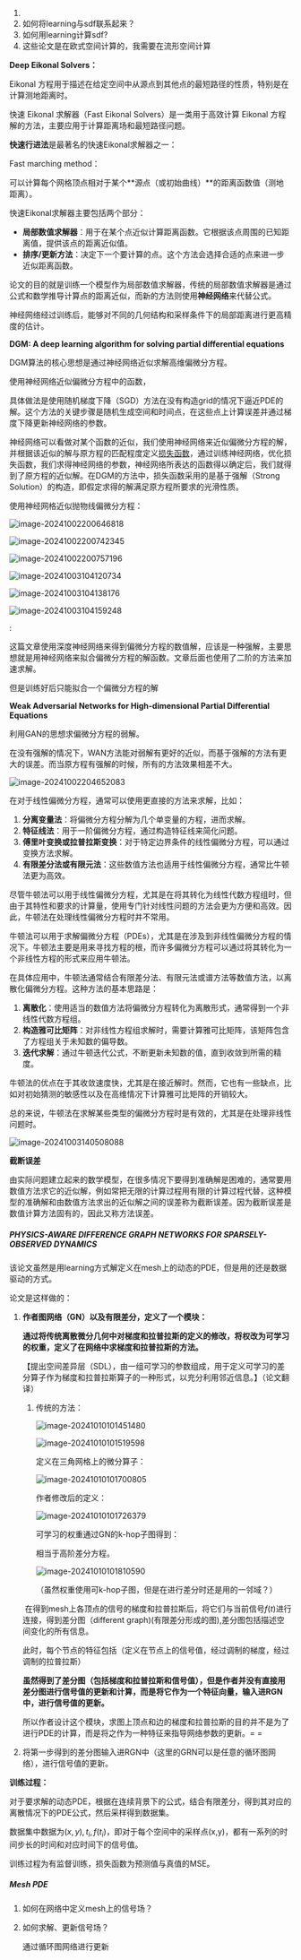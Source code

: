 1. 
2. 如何将learning与sdf联系起来？
3. 如何用learning计算sdf?
4. 这些论文是在欧式空间计算的，我需要在流形空间计算



**Deep Eikonal Solvers：**

Eikonal 方程用于描述在给定空间中从源点到其他点的最短路径的性质，特别是在计算测地距离时。

快速 Eikonal 求解器（Fast Eikonal Solvers）是一类用于高效计算 Eikonal 方程解的方法，主要应用于计算距离场和最短路径问题。

**快速行进法**是最著名的快速Eikonal求解器之一：

Fast marching method：

可以计算每个网格顶点相对于某个**源点（或初始曲线）**的距离函数值（测地距离）。

快速Eikonal求解器主要包括两个部分：

- **局部数值求解器**：用于在某个点近似计算距离函数。它根据该点周围的已知距离值，提供该点的距离近似值。
- **排序/更新方法**：决定下一个要计算的点。这个方法会选择合适的点来进一步近似距离函数。



论文的目的就是训练一个模型作为局部数值求解器，传统的局部数值求解器是通过公式和数学推导计算点的距离近似，而新的方法则使用**神经网络**来代替公式。

神经网络经过训练后，能够对不同的几何结构和采样条件下的局部距离进行更高精度的估计。





**DGM: A deep learning algorithm for solving partial differential equations**

DGM算法的核心思想是通过神经网络近似求解高维偏微分方程。

使用神经网络近似偏微分方程中的函数，

具体做法是使用随机梯度下降（SGD）方法在没有构造grid的情况下逼近PDE的解。这个方法的关键步骤是随机生成空间和时间点，在这些点上计算误差并通过梯度下降更新神经网络的参数。

神经网络可以看做对某个函数的近似，我们使用神经网络来近似偏微分方程的解，并根据该近似的解与原方程的匹配程度定义[损失函数](https://zhida.zhihu.com/search?content_id=170428981&content_type=Article&match_order=1&q=损失函数&zhida_source=entity)，通过训练神经网络，优化损失函数，我们求得神经网络的参数，神经网络所表达的函数得以确定后，我们就得到了原方程的近似解。在DGM的方法中，损失函数采用的是基于强解（Strong Solution）的构造，即假定求得的解满足原方程所要求的光滑性质。

使用神经网格近似抛物线偏微分方程：

![image-20241002200646818](https://raw.githubusercontent.com/poinne/md-pic/main/image-20241002200646818.png)

![image-20241002200742345](https://raw.githubusercontent.com/poinne/md-pic/main/image-20241003104138176.png)

![image-20241002200757196](https://raw.githubusercontent.com/poinne/md-pic/main/image-20241002200742345.png)

![image-20241003104120734](https://raw.githubusercontent.com/poinne/md-pic/main/image-20241003104159248.png)

![image-20241003104138176](https://raw.githubusercontent.com/poinne/md-pic/main/image-20241002200757196.png)

![image-20241003104159248](https://raw.githubusercontent.com/poinne/md-pic/main/image-20241002204652083.png)





:

这篇文章使用深度神经网络来得到偏微分方程的数值解，应该是一种强解，主要思想就是用神经网络来拟合偏微分方程的解函数。文章后面也使用了二阶的方法来加速求解。

但是训练好后只能拟合一个偏微分方程的解



**Weak Adversarial Networks for High-dimensional Partial Differential Equations**

利用GAN的思想求偏微分方程的弱解。

在没有强解的情况下，WAN方法能对弱解有更好的近似，而基于强解的方法有更大的误差。而当原方程有强解的时候，所有的方法效果相差不大。





![image-20241002204652083](https://raw.githubusercontent.com/poinne/md-pic/main/image-20241003140508088.png)



在对于线性偏微分方程，通常可以使用更直接的方法来求解，比如：

1. **分离变量法**：将偏微分方程分解为几个单变量的方程，进而求解。
2. **特征线法**：用于一阶偏微分方程，通过构造特征线来简化问题。
3. **傅里叶变换或拉普拉斯变换**：对于特定边界条件的线性偏微分方程，可以通过变换方法求解。
4. **有限差分法或有限元法**：这些数值方法也适用于线性偏微分方程，通常比牛顿法更为高效。

尽管牛顿法可以用于线性偏微分方程，尤其是在将其转化为线性代数方程组时，但由于其特性和要求的计算量，使用专门针对线性问题的方法会更为方便和高效。因此，牛顿法在处理线性偏微分方程时并不常用。

牛顿法可以用于求解偏微分方程（PDEs），尤其是在涉及到非线性偏微分方程的情况下。牛顿法主要是用来寻找方程的根，而许多偏微分方程可以通过将其转化为一个非线性方程的形式来应用牛顿法。

在具体应用中，牛顿法通常结合有限差分法、有限元法或谱方法等数值方法，以离散化偏微分方程。这种方法的基本思路是：

1. **离散化**：使用适当的数值方法将偏微分方程转化为离散形式，通常得到一个非线性代数方程组。
2. **构造雅可比矩阵**：对非线性方程组求解时，需要计算雅可比矩阵，该矩阵包含了方程组关于未知数的偏导数。
3. **迭代求解**：通过牛顿迭代公式，不断更新未知数的值，直到收敛到所需的精度。

牛顿法的优点在于其收敛速度快，尤其是在接近解时。然而，它也有一些缺点，比如对初始猜测的敏感性以及在高维情况下计算雅可比矩阵的开销较大。

总的来说，牛顿法在求解某些类型的偏微分方程时是有效的，尤其是在处理非线性问题时。

![image-20241003140508088](https://raw.githubusercontent.com/poinne/md-pic/main/image-20241010101700805.png)





**截断误差**



由实际问题建立起来的数学模型，在很多情况下要得到准确解是困难的，通常要用数值方法求它的近似解，例如常把无限的计算过程用有限的计算过程代替，这种模型的准确解和由数值方法求出的近似解之间的误差称为截断误差。因为截断误差是数值计算方法固有的，因此又称方法误差。





##### PHYSICS-AWARE DIFFERENCE GRAPH NETWORKS FOR SPARSELY-OBSERVED DYNAMICS

该论文虽然是用learning方式解定义在mesh上的动态的PDE，但是用的还是数据驱动的方式。

论文是这样做的：

1. **作者图网络（GN）以及有限差分，定义了一个模块：**

   **通过将传统离散微分几何中对梯度和拉普拉斯的定义的修改，将权改为可学习的权重，定义了在网络中求梯度和拉普拉斯的方法。**

   【提出空间差异层（SDL），由一组可学习的参数组成，用于定义可学习的差分算子作为梯度和拉普拉斯算子的一种形式，以充分利用邻近信息。】（论文翻译）

   1. 传统的方法：

      ![image-20241010101451480](https://raw.githubusercontent.com/poinne/md-pic/main/image-20241010101519598.png)

      ![image-20241010101519598](https://raw.githubusercontent.com/poinne/md-pic/main/image-20241003104120734.png)

      定义在三角网格上的微分算子：

      ![image-20241010101700805](https://raw.githubusercontent.com/poinne/md-pic/main/image-20241010101810590.png)

      

      作者修改后的定义：

      ![image-20241010101726379](https://raw.githubusercontent.com/poinne/md-pic/main/image-20241010101451480.png)

      

      可学习的权重通过GN的k-hop子图得到：

      相当于高阶差分方程。

      ![image-20241010101810590](https://raw.githubusercontent.com/poinne/md-pic/main/image-20241010101726379.png)

      （虽然权重使用可k-hop子图，但是在进行差分时还是用的一邻域？）

   ​	在得到mesh上各顶点的信号的梯度和拉普拉斯后，将它们与当前信号$f(t)$进行连接，得到差分图（different graph)(有限差分形成的图),差分图包括描述空间变化的所有信息。

   此时，每个节点的特征包括（定义在节点上的信号值，经过调制的梯度，经过调制的拉普拉斯）

   **虽然得到了差分图（包括梯度和拉普拉斯和信号值），但是作者并没有直接用差分图进行信号值的更新和计算，而是将它作为一个特征向量，输入进RGN中，进行信号值的更新。**

   所以作者设计这个模块，求图上顶点和边的梯度和拉普拉斯的目的并不是为了进行PDE的计算，而是将之作为一种特征来指导网络参数的更新。= =

2. 将第一步得到的差分图输入进RGN中（这里的GRN可以是任意的循环图网络），进行信号值的更新。



**训练过程：**

对于要求解的动态PDE，根据在连续背景下的公式，结合有限差分，得到其对应的离散情况下的PDE公式，然后采样得到数据集。

数据集中数据为$(x,y),t_i,f(t_i)$，即对于每个空间中的采样点(x,y)，都有一系列的时间步长的时间和对应时间下的信号值。

训练过程为有监督训练，损失函数为预测值与真值的MSE。



##### Mesh PDE

1. 如何在网络中定义mesh上的信号场？

2. 如何求解、更新信号场？

   通过循环图网络进行更新